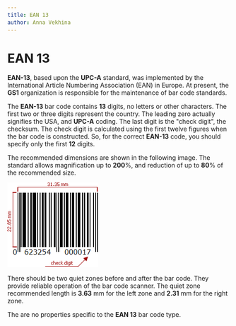 ```yaml
---
title: EAN 13
author: Anna Vekhina
---
```

# EAN 13

**EAN-13**, based upon the **UPC-A** standard, was implemented by the International Article Numbering Association (EAN) in Europe. At present, the **GS1** organization is responsible for the maintenance of bar code standards.

The **EAN-13** bar code contains **13** digits, no letters or other characters. The first two or three digits represent the country. The leading zero actually signifies the USA, and **UPC-A** coding. The last digit is the "check digit", the checksum. The check digit is calculated using the first twelve figures when the bar code is constructed. So, for the correct **EAN-13** code, you should specify only the first **12** digits.

The recommended dimensions are shown in the following image. The standard allows magnification up to **200**%, and reduction of up to **80**% of the recommended size.

![](../../../../images/eurd-web-bar-code-ean13.png)

There should be two quiet zones before and after the bar code. They provide reliable operation of the bar code scanner. The quiet zone recommended length is **3.63** mm for the left zone and **2.31** mm for the right zone.

The are no properties specific to the **EAN 13** bar code type.
